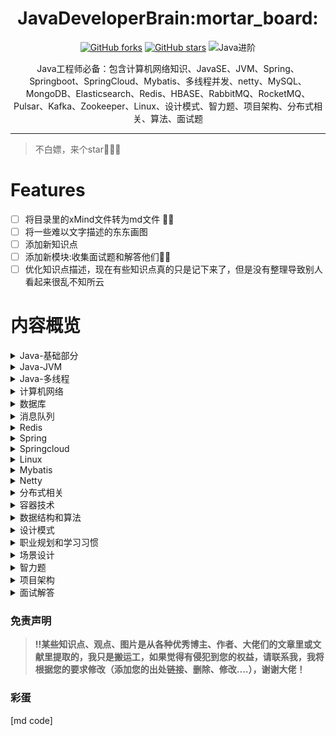 <h1 align="center">JavaDeveloperBrain:mortar_board:</h1>

<div align="center">

[comment]: <> ([![GitHub issues]&#40;https://img.shields.io/github/issues/Swayingleaves/JavaDeveloperBrain?style=for-the-badge&#41;]&#40;https://github.com/Swayingleaves/JavaDeveloperBrain/issues&#41;)
[![GitHub forks](https://img.shields.io/github/forks/Swayingleaves/JavaDeveloperBrain?style=for-the-badge)](https://github.com/Swayingleaves/JavaDeveloperBrain/network)
[![GitHub stars](https://img.shields.io/github/stars/Swayingleaves/JavaDeveloperBrain?style=for-the-badge)](https://github.com/Swayingleaves/JavaDeveloperBrain/stargazers)
![Java进阶](https://img.shields.io/badge/Java-%E8%BF%9B%E9%98%B6-brightgreen?style=for-the-badge)

</div>

<p align="center">Java工程师必备：包含计算机网络知识、JavaSE、JVM、Spring、Springboot、SpringCloud、Mybatis、多线程并发、netty、MySQL、MongoDB、Elasticsearch、Redis、HBASE、RabbitMQ、RocketMQ、Pulsar、Kafka、Zookeeper、Linux、设计模式、智力题、项目架构、分布式相关、算法、面试题</p>

---

> 不白嫖，来个star:star2::star2::star2:

# Features

- [ ] 将目录里的xMind文件转为md文件 :man_technologist:
- [ ] 将一些难以文字描述的东东画图
- [ ] 添加新知识点
- [ ] 添加新模块:收集面试题和解答他们:man_technologist:
- [ ] 优化知识点描述，现在有些知识点真的只是记下来了，但是没有整理导致别人看起来很乱不知所云
 
# 内容概览

<details>
<summary><a>Java-基础部分</a></summary>

 - [基本类型](Java-基础/Java类型.md)
 - [包装类型](Java-基础/Java类型.md)
 - [关键字](Java-基础/Java关键字.md)
 - [object](Java-基础/Object.md)
 - [string](Java-基础/Object.md)
 - [数组](Java-基础/数组.md)
 - [继承](Java-基础/继承.md)
 - [反射](Java-基础/反射.md)
 - [异常](Java-基础/异常.md)
 - [泛型](Java-基础/泛型.md)
 - [容器](Java-基础/容器.md)
 - [Java-IO](Java-基础/JavaIO.md)
 - [Java长期支持版本新特性](Java-基础/Java长期支持版本.md)
</details>

<details>
<summary><a>Java-JVM</a></summary>

 - [运行时数据区](Java-JVM/运行时数据区.md)
 - [垃圾回收](Java-JVM/垃圾回收.md)
 - [内存分配与回收](Java-JVM/内存分配与回收策略.md)
 - [类加载机制](Java-JVM/类加载机制.md)
 - [JVM调优](Java-JVM/JVM调优.md)
 - [Java即时编译](Java-JVM/Java即时编译.md)
</details>

<details>
    <summary><a>Java-多线程</a></summary>

- [线程](Java-多线程/线程.md)
- [volatile](Java-多线程/volatile.md)
- [Java对象头](Java-多线程/Java对象头.md)
- [锁机制](Java-多线程/锁机制.md)
- [线程池](Java-多线程/线程池.md)
- [CAS](Java-多线程/CAS.md)
- [AQS](Java-多线程/AQS.md)
- [ThreadLocal](Java-多线程/ThreadLocal.md)
</details>

<details>
    <summary><a>计算机网络</a></summary>

- [网络协议分层](计算机网络/网络协议分层.md)
- [TCP报文](计算机网络/TCP报文.md)
- [UDP报文](计算机网络/UDP报文.md)
- [IP报文](计算机网络/IP报文.md)  
- [TCP/IP](计算机网络/TCP_IP.md)
- [HTTP](计算机网络/http.md)
- [cookie](计算机网络/cookie和session.md)
- [session](计算机网络/cookie和session.md)
- [JWT](计算机网络/JWT.md)
- [跨域](计算机网络/跨域.md)
- [网络攻击行为](计算机网络/网络攻击行为.md)
- [CDN](计算机网络/CDN.md)
- [HTTP面试题](计算机网络/HTTP面试题.md)
</details>

<details>
    <summary><a>数据库</a></summary>

- [MySQL](数据库/MySQL.md)
- MongoDB
- HBASE
- Elasticsearch
</details>

<details>
    <summary><a>消息队列</a></summary>

- 为什么使用消息队列
- 常见的消息队列
    - Redis
    - RabbitMQ
    - RocketMQ
    - Kafka
    - Zookeeper
    - pulsar
- 常见面试题
</details>

<details>
    <summary><a>Redis</a></summary>

- 特点
- Redis为什么这么快
- 常见使用场景
- 数据类型
- 内存回收策略
- 持久化方式
- Redis中的事务
- 常问故障场景
- 集群
</details>

<details>
    <summary><a>Spring</a></summary>

- [Spring](Spring/Spring.md)
- [SpringMVC](Spring/SpringMVC.md)
- [SpringBoot](Spring/Springboot.md)
</details>

<details>
    <summary><a>Springcloud</a></summary>

- SpringCloud
    - eureka
    - ribbon
    - feign
    - hystrix
    - zuul
    - SpringCloudConfig
- SpringCloudAlibaba
</details>

<details>
    <summary><a>Linux</a></summary>

- 文件和目录的操作
- 查看文件
- 管理用户
- 进程管理
- 打包和压缩文件
- grep+正则表达式
- Vi编辑器
- 权限管理
- 网络管理
- cpu 100%怎么排查
</details>

<details>
    <summary><a>Mybatis</a></summary>

- 什么是mybatis
- JDBC执行六步走
- mybatis执行8步
- MyBatis整体架构
- mybatis缓存
</details>

<details>
    <summary><a>Netty</a></summary>

- I0模型
- 重要的组件
- netty的使用示例
- TCP粘包/拆包问题
- 解编码技术
- 高性能的原因
</details>

<details>
    <summary><a>分布式相关</a></summary>

- 分布式锁
- 分布式事务
- CAP理论
- BASE
- 一致性算法
</details>

<details>
    <summary><a>容器技术</a></summary>

- docker
</details>

<details>
    <summary><a>数据结构和算法</a></summary>

- 排序
- 树相关
- BFS
- DFS
- 回溯算法
- 二分法
- 贪心算法
- 动态规划
- 分治思想
</details>

<details>
    <summary><a>设计模式</a></summary>

- 简单工厂模式
- 工厂模式
- 抽象工厂模式
- [单例模式](设计模式/单例模式.md)
- 建造者模式
- 原型模式
- 适配器模式
- 装饰器模式
- 代理模式
- 外观模式
- 桥接模式
- 组合模式
- 享元模式
- 策略模式
- 模板方法模式
- 观察者模式
- 迭代子模式
- 责任链模式
- 备忘录模式
- 状态模式
- 访问者模式
- 中介者模式
- 解释器模式
</details>

<details>
    <summary><a>职业规划和学习习惯</a></summary>

- 项目中遇到的问题
- 职业规划
- 平时规则
</details>

<details>
    <summary><a>场景设计</a></summary>

- 有A、B两个大文件，每个文件几十G,而内存只有4G,其中A文件存放学号+姓名，而B文件存放学号+分数，要求生成文件C，存放姓名和分数。怎么实现?
- 秒杀系统怎么设计
- 唯一ID设计
- 产品上线出问题怎么定位错误
- 大量并发查询用户商品信息，MySQL压力大查询慢，保证速度怎么优化方案
- 海量日志数据，提取出某日访问百度次数最多的那个IP。给定a、b两个文件，各存放50亿个url,每个url各 占64字节，内存限制是4G,让你找出a、b文件共同的url?
- 一般内存不足而需要分析的数据又很大的问题都可以使用分治的思想，将数据hash(x)%1000分为小文件再分别加载小文件到内存中处理即可
</details>

<details>
    <summary><a>智力题</a></summary>

- 100只试管里有-只是有毒的，现在有10个小白鼠，如何最快速地判断出那只试管有毒
- 共1000瓶药水，其中I瓶有毒药。已知小白鼠喝毒药一天内死若想在一天内找到毒药，最少需要几只小白鼠?
- 只有两个无刻度的水桶，-个可以装6L水，-一个可以装5L水，如何在桶里装入3L的水
- 25匹马，5个赛道， 每次只能同时有5匹马跑，最少比赛几次选出前三名?家里有两个孩子,一个是女孩，另一个也是女孩的概率是多少?
- 烧一根不均匀的绳，从头烧到尾总共需要1个小时。现在有若干条材质相同的绳子，问如何用烧绳的方法来计时一个小时十五分钟呢?
- 共12个一样的小球，其中只有一个重量与其它不一一样(未知轻重)，给你一个天平，找出那个不同重量的球?
- 有10瓶药，每瓶有10粒药，其中有一瓶是变质的。好药每颗重1克，变质的药每颗比好药重0.1克。问怎样用天秤称一次找出变质的那瓶药？
- 你有两个罐子，50个红色弹球，50个蓝色弹球，如何将这100个球放入到两个罐子，随机选出一个罐子取出的球为红球的概率最大?
- 抢30是双人游戏，游戏规则是:第一个人喊"1"或"2"，第二个人要接着往下喊一个或两个数，然后再轮到第一个人。 两人轮流进行下去。最后喊30的人获胜。问喊数字的最佳策略。
- 某人进行10次打靶，每次打靶可能的得分为0到10分，10次打靶共得90分的可能性有多少种
</details>

<details>
    <summary><a>项目架构</a></summary>
</details>

<details>
    <summary><a>面试解答</a></summary>

- [面试解答](面试解答/面试解答.md)
</details>

### 免责声明
> **:bangbang:某些知识点、观点、图片是从各种优秀博主、作者、大佬们的文章里或文献里提取的，我只是搬运工，如果觉得有侵犯到您的权益，请联系我，我将根据您的要求修改（添加您的出处链接、删除、修改....），谢谢大佬！**


### 彩蛋

[md code]

[comment]: <> (如果你发现了这行字：快转行吧！！！Java不仅卷，学的东西还真TM多，呜呜呜呜~~~~)
